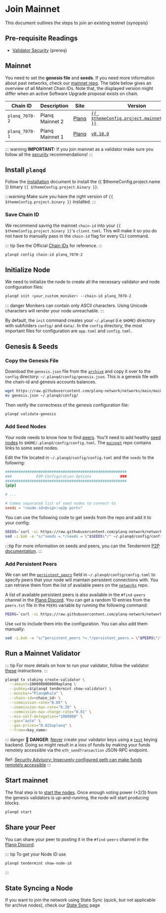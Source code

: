 <!--
order: 3
-->

# Join Mainnet

This document outlines the steps to join an existing testnet {synopsis}

## Pre-requisite Readings

- [Validator Security](./security/security.md) {prereq}

## Mainnet

You need to set the **genesis file** and **seeds**. If you need more information about past networks, check our [mainnet repo](https://github.com/evmos/mainnet). The table below gives an overview of all Mainnet Chain IDs. Note that, the displayed version might differ when an active Software Upgrade proposal exists on chain.

| Chain ID       | Description     | Site                                                             | Version                                                                                         | Status  |
|----------------| --------------- |------------------------------------------------------------------|-------------------------------------------------------------------------------------------------| ------- |
| `planq_7070-2` | Planq Mainnet 2 | [Planq](https://github.com/evmos/mainnet/tree/main/planq_7070-2) | [`{{ $themeConfig.project.mainnet_version }}`](https://github.com/planq-network/planq/releases) | `Live`  |
| `planq_7070-1` | Planq Mainnet 1 | [Planq](https://github.com/evmos/mainnet/tree/main/planq_7070-1) | [`v0.10.0`](https://github.com/planq-network/planq/)                                            | `Stale` |

::: warning
**IMPORTANT:** If you join mainnet as a validator make sure you follow all the [security](./security/security.md) recommendations!
:::

## Install `planqd`

Follow the [installation](./quickstart/installation.md) document to install the {{ $themeConfig.project.name }} binary `{{ $themeConfig.project.binary }}`.

:::warning
Make sure you have the right version of `{{ $themeConfig.project.binary }}` installed.
:::

### Save Chain ID

We recommend saving the mainnet `chain-id` into your `{{ $themeConfig.project.binary }}`'s `client.toml`. This will make it so you do not have to manually pass in the `chain-id` flag for every CLI command.

::: tip
See the Official [Chain IDs](./../users/technical_concepts/chain_id.md#official-chain-ids) for reference.
:::

```bash
planqd config chain-id planq_7070-2
```

## Initialize Node

We need to initialize the node to create all the necessary validator and node configuration files:

```bash
planqd init <your_custom_moniker> --chain-id planq_7070-2
```

::: danger
Monikers can contain only ASCII characters. Using Unicode characters will render your node unreachable.
:::

By default, the `init` command creates your `~/.planqd` (i.e `$HOME`) directory with subfolders `config/` and `data/`.
In the `config` directory, the most important files for configuration are `app.toml` and `config.toml`.

## Genesis & Seeds

### Copy the Genesis File

Download the `genesis.json` file from the [`archive`](https://raw.githubusercontent.com/planq-network/networks/main/mainnet/genesis.json) and copy it over to the `config` directory: `~/.planqd/config/genesis.json`. This is a genesis file with the chain-id and genesis accounts balances.

```bash
wget https://raw.githubusercontent.com/planq-network/networks/main/mainnet/genesis.json
mv genesis.json ~/.planqd/config/
```

Then verify the correctness of the genesis configuration file:

```bash
planqd validate-genesis
```

### Add Seed Nodes

Your node needs to know how to find [peers](https://docs.tendermint.com/v0.34/tendermint-core/using-tendermint.html#peers). You'll need to add healthy [seed nodes](https://docs.tendermint.com/v0.34/tendermint-core/using-tendermint.html#seed) to `$HOME/.planqd/config/config.toml`. The [`mainnet`](https://github.com/evmos/mainnet) repo contains links to some seed nodes.

Edit the file located in `~/.planqd/config/config.toml` and the `seeds` to the following:

```toml
#######################################################
###           P2P Configuration Options             ###
#######################################################
[p2p]

# ...

# Comma separated list of seed nodes to connect to
seeds = "<node-id>@<ip>:<p2p port>"
```

You can use the following code to get seeds from the repo and add it to your config:

```bash
SEEDS=`curl -sL https://raw.githubusercontent.com/planq-network/networks/main/mainnet/planq_7070-2/seeds.txt | awk '{print $1}' | paste -s -d, -`
sed -i.bak -e "s/^seeds =.*/seeds = \"$SEEDS\"/" ~/.planqd/config/config.toml
```

:::tip
For more information on seeds and peers, you can the Tendermint [P2P documentation](https://docs.tendermint.com/master/spec/p2p/peer.html).
:::

### Add Persistent Peers

We can set the [`persistent_peers`](https://docs.tendermint.com/v0.34/tendermint-core/using-tendermint.html#persistent-peer) field in `~/.planqd/config/config.toml` to specify peers that your node will maintain persistent connections with. You can retrieve them from the list of
available peers on the [`networks`](https://github.com/planq-network/networks) repo.

A list of available persistent peers is also available in the `#find-peers` channel in the [Planq Discord](https://discord.gg/jGTPyYmpsq). You can get a random 10 entries from the `peers.txt` file in the `PEERS` variable by running the following command:

```bash
PEERS=`curl -sL https://raw.githubusercontent.com/planq-network/networks/main/mainnet/planq_7070-2/peers.txt | sort -R | head -n 10 | awk '{print $1}' | paste -s -d, -`
```

Use `sed` to include them into the configuration. You can also add them manually:

```bash
sed -i.bak -e "s/^persistent_peers *=.*/persistent_peers = \"$PEERS\"/" ~/.planqd/config/config.toml
```

## Run a Mainnet Validator

::: tip
For more details on how to run your validator, follow the validator [these](./setup/run_validator.md) instructions.
:::

```bash
planqd tx staking create-validator \
  --amount=1000000000000aplanq \
  --pubkey=$(planqd tendermint show-validator) \
  --moniker="PlanqWhale" \
  --chain-id=<chain_id> \
  --commission-rate="0.05" \
  --commission-max-rate="0.20" \
  --commission-max-change-rate="0.01" \
  --min-self-delegation="1000000" \
  --gas="auto" \
  --gas-prices="0.025aplanq" \
  --from=<key_name>
```

::: danger
🚨 **DANGER**: <u>Never</u> create your validator keys using a [`test`](./../users/keys/keyring.md#testing) keying backend. Doing so might result in a loss of funds by making your funds remotely accessible via the `eth_sendTransaction` JSON-RPC endpoint.

Ref: [Security Advisory: Insecurely configured geth can make funds remotely accessible](https://blog.ethereum.org/2015/08/29/security-alert-insecurely-configured-geth-can-make-funds-remotely-accessible/)
:::

## Start mainnet

The final step is to [start the nodes](./quickstart/run_node.md#start-node). Once enough voting power (+2/3) from the genesis validators is up-and-running, the node will start producing blocks.

```bash
planqd start
```

## Share your Peer

You can share your peer to posting it in the `#find-peers` channel in the [Planq Discord](https://discord.gg/jGTPyYmpsq).

::: tip
To get your Node ID use

```bash
planqd tendermint show-node-id
```

:::

## State Syncing a Node

If you want to join the network using State Sync (quick, but not applicable for archive nodes), check our [State Sync](https://docs.planq.network/validators/setup/statesync.html) page
